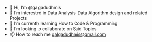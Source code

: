 - 👋 Hi, I’m @galgadudhmis
- 👀 I’m interested in Data Analysis, Data Algorithm design and related Projects
- 🌱 I’m currently learning How to Code & Programming
- 💞️ I’m looking to collaborate on Said Topics
- 📫 How to reach me galgadudhmis@gmail.com

<!---
galgadudhmis/galgadudhmis is a ✨ special ✨ repository because its `README.md` (this file) appears on your GitHub profile.
You can click the Preview link to take a look at your changes.
--->
